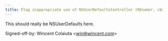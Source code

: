 ```yaml
---
title: Flag inappropriate use of NSUserDefaultsController (REnamer, cb37213)
---
```


This should really be NSUserDefaults here.

Signed-off-by: Wincent Colaiuta &lt;win@wincent.com&gt;
